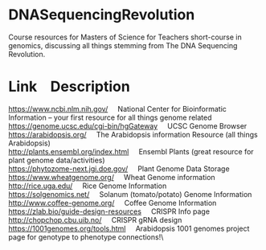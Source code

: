 # DNASequencingRevolution
Course resources for Masters of Science for Teachers short-course in genomics, discussing all things stemming from The DNA Sequencing Revolution.

# Link&nbsp;&nbsp;&nbsp;&nbsp;Description
https://www.ncbi.nlm.nih.gov/ &nbsp;&nbsp;&nbsp;&nbsp;National Center for Bioinformatic Information – your first resource for all things genome related\
https://genome.ucsc.edu/cgi-bin/hgGateway &nbsp;&nbsp;&nbsp;&nbsp;UCSC Genome Browser\
https://arabidopsis.org/ &nbsp;&nbsp;&nbsp;&nbsp;The Arabidopsis information Resource (all things Arabidopsis)\
http://plants.ensembl.org/index.html &nbsp;&nbsp;&nbsp;&nbsp;Ensembl Plants (great resource for plant genome data/activities)\
https://phytozome-next.jgi.doe.gov/ &nbsp;&nbsp;&nbsp;&nbsp;Plant Genome Data Storage\
https://www.wheatgenome.org/ &nbsp;&nbsp;&nbsp;&nbsp;Wheat Genome information\
http://rice.uga.edu/ &nbsp;&nbsp;&nbsp;&nbsp;Rice Genome Information\
https://solgenomics.net/ &nbsp;&nbsp;&nbsp;&nbsp;Solanum (tomato/potato) Genome Information\
http://www.coffee-genome.org/ &nbsp;&nbsp;&nbsp;&nbsp;Coffee Genome Information\
https://zlab.bio/guide-design-resources &nbsp;&nbsp;&nbsp;&nbsp;CRISPR Info page\
http://chopchop.cbu.uib.no/ &nbsp;&nbsp;&nbsp;&nbsp;CRISPR gRNA design\
https://1001genomes.org/tools.html &nbsp;&nbsp;&nbsp;&nbsp;Arabidopsis 1001 genomes project page for genotype to phenotype connections!\

